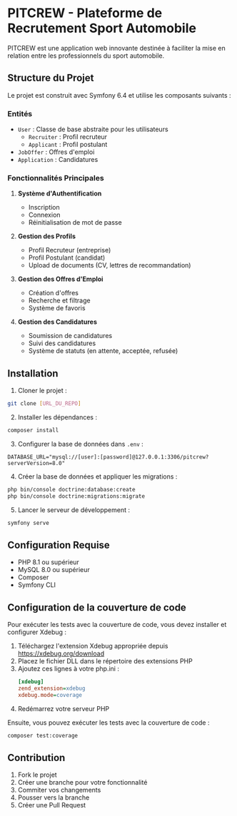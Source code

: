 # PITCREW - Plateforme de Recrutement Sport Automobile

PITCREW est une application web innovante destinée à faciliter la mise en relation entre les professionnels du sport automobile.

## Structure du Projet

Le projet est construit avec Symfony 6.4 et utilise les composants suivants :

### Entités

- `User` : Classe de base abstraite pour les utilisateurs
  - `Recruiter` : Profil recruteur
  - `Applicant` : Profil postulant
- `JobOffer` : Offres d'emploi
- `Application` : Candidatures

### Fonctionnalités Principales

1. **Système d'Authentification**
   - Inscription
   - Connexion
   - Réinitialisation de mot de passe

2. **Gestion des Profils**
   - Profil Recruteur (entreprise)
   - Profil Postulant (candidat)
   - Upload de documents (CV, lettres de recommandation)

3. **Gestion des Offres d'Emploi**
   - Création d'offres
   - Recherche et filtrage
   - Système de favoris

4. **Gestion des Candidatures**
   - Soumission de candidatures
   - Suivi des candidatures
   - Système de statuts (en attente, acceptée, refusée)

## Installation

1. Cloner le projet :
```bash
git clone [URL_DU_REPO]
```

2. Installer les dépendances :
```bash
composer install
```

3. Configurer la base de données dans `.env` :
```
DATABASE_URL="mysql://[user]:[password]@127.0.0.1:3306/pitcrew?serverVersion=8.0"
```

4. Créer la base de données et appliquer les migrations :
```bash
php bin/console doctrine:database:create
php bin/console doctrine:migrations:migrate
```

5. Lancer le serveur de développement :
```bash
symfony serve
```

## Configuration Requise

- PHP 8.1 ou supérieur
- MySQL 8.0 ou supérieur
- Composer
- Symfony CLI

## Configuration de la couverture de code

Pour exécuter les tests avec la couverture de code, vous devez installer et configurer Xdebug :

1. Téléchargez l'extension Xdebug appropriée depuis https://xdebug.org/download
2. Placez le fichier DLL dans le répertoire des extensions PHP
3. Ajoutez ces lignes à votre php.ini :
   ```ini
   [xdebug]
   zend_extension=xdebug
   xdebug.mode=coverage
   ```
4. Redémarrez votre serveur PHP

Ensuite, vous pouvez exécuter les tests avec la couverture de code :
```bash
composer test:coverage
```

## Contribution

1. Fork le projet
2. Créer une branche pour votre fonctionnalité
3. Commiter vos changements
4. Pousser vers la branche
5. Créer une Pull Request 
